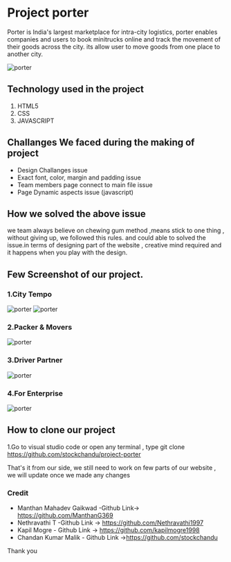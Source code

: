 # **Project porter**
Porter is India's largest marketplace for intra-city logistics, porter enables companies and users to book minitrucks online and track the movement of their goods across the city.
its allow user to move goods from one place to another city.

![porter](https://miro.medium.com/max/700/1*BpgRdBD9-FfbejqnuGRWUA.png)


## Technology used in the project
1. HTML5
2. CSS
3. JAVASCRIPT

## Challanges We faced during the making of project
* Design Challanges issue
* Exact font, color, margin and padding issue
* Team members page connect to main file issue
* Page Dynamic aspects issue (javascript)

## How we solved the above issue
we team always believe on chewing gum method ,means stick to one thing , without giving up, we followed this rules. and could able to solved the issue.in terms of designing part of the website , creative mind required and it happens when you play with the design.

## Few Screenshot of our project.

### 1.City Tempo
![porter](https://miro.medium.com/max/700/1*BpgRdBD9-FfbejqnuGRWUA.png)
![porter](https://miro.medium.com/max/700/1*tukPH3Wb-i7eb7O5qrUZEg.png)

### 2.Packer & Movers
![porter](https://miro.medium.com/max/700/1*6ynp1NvAvZTJH8PobkHe7w.png)

### 3.Driver Partner
![porter](https://miro.medium.com/max/700/1*2TkhwXoivjNZqGjyHLZlcA.png)

### 4.For Enterprise
![porter](https://miro.medium.com/max/700/1*gxUkh9lOsXTwAU-V8B3INw.png)



## How to clone our project
1.Go to visual studio code or open any terminal , type git clone https://github.com/stockchandu/project-porter

That's it from our side, we still need to work on few parts of our website , we will update once we made any changes

### Credit
* Manthan Mahadev Gaikwad -Github Link-> https://github.com/ManthanG369
* Nethravathi T -Github Link -> https://github.com/Nethravathi1997
* Kapil Mogre - Github Link -> https://github.com/kapilmogre1998
* Chandan Kumar Malik - Github Link ->https://github.com/stockchandu

Thank you

